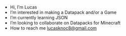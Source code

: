 - Hi, I’m Lucas
- I’m interested in making a Datapack and/or a Game
- I’m currently learning JSON
- I’m looking to collaborate on Datapacks for Minecraft
- How to reach me lucasknoc8@gmail.com

<!---
DatDerpyLuke/DatDerpyLuke is a ✨ special ✨ repository because its `README.md` (this file) appears on your GitHub profile.
You can click the Preview link to take a look at your changes.
--->
